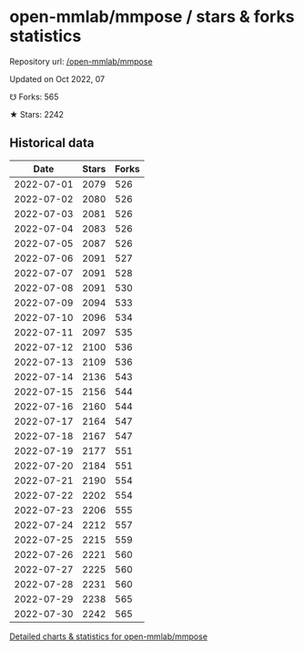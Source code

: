 # open-mmlab/mmpose / stars & forks statistics

Repository url: [/open-mmlab/mmpose](https://github.com/open-mmlab/mmpose)

Updated on Oct 2022, 07

☋ Forks: 565

★ Stars: 2242

## Historical data
| Date | Stars | Forks |
|------|-------|-------|
| 2022-07-01 | 2079 | 526 | 
| 2022-07-02 | 2080 | 526 | 
| 2022-07-03 | 2081 | 526 | 
| 2022-07-04 | 2083 | 526 | 
| 2022-07-05 | 2087 | 526 | 
| 2022-07-06 | 2091 | 527 | 
| 2022-07-07 | 2091 | 528 | 
| 2022-07-08 | 2091 | 530 | 
| 2022-07-09 | 2094 | 533 | 
| 2022-07-10 | 2096 | 534 | 
| 2022-07-11 | 2097 | 535 | 
| 2022-07-12 | 2100 | 536 | 
| 2022-07-13 | 2109 | 536 | 
| 2022-07-14 | 2136 | 543 | 
| 2022-07-15 | 2156 | 544 | 
| 2022-07-16 | 2160 | 544 | 
| 2022-07-17 | 2164 | 547 | 
| 2022-07-18 | 2167 | 547 | 
| 2022-07-19 | 2177 | 551 | 
| 2022-07-20 | 2184 | 551 | 
| 2022-07-21 | 2190 | 554 | 
| 2022-07-22 | 2202 | 554 | 
| 2022-07-23 | 2206 | 555 | 
| 2022-07-24 | 2212 | 557 | 
| 2022-07-25 | 2215 | 559 | 
| 2022-07-26 | 2221 | 560 | 
| 2022-07-27 | 2225 | 560 | 
| 2022-07-28 | 2231 | 560 | 
| 2022-07-29 | 2238 | 565 | 
| 2022-07-30 | 2242 | 565 | 


[Detailed charts & statistics for open-mmlab/mmpose](https://reviewgithub.com/rep/open-mmlab/mmpose)
